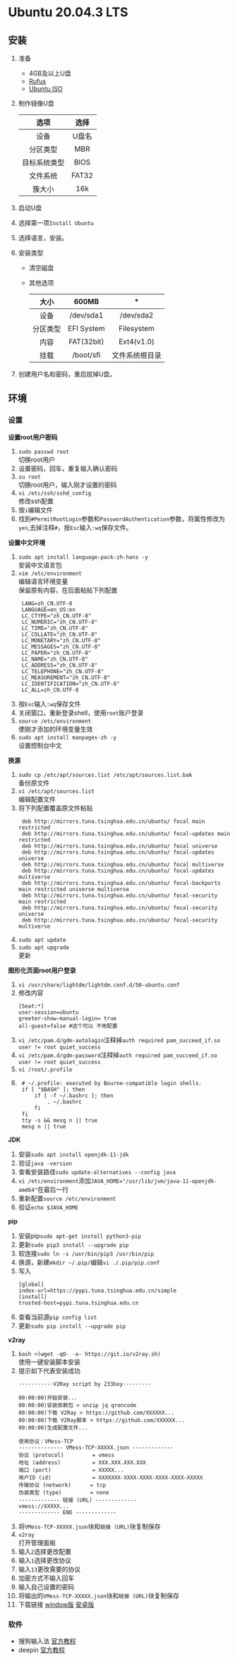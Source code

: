# Ubuntu 20.04.3 LTS

## 安装
1. 准备
   * 4GB及以上U盘
   * [Rufus](https://rufus.ie/zh/)
   * [Ubuntu ISO](https://ubuntu.com/download/desktop)
2. 制作镜像U盘
   
    |选项|选择|
    |:---:|:---:|
    |设备|U盘名|
    |分区类型|MBR|
    |目标系统类型|BIOS|
    |文件系统|FAT32|
    |簇大小|16k|
3. 启动U盘
4. 选择第一项`Install Ubuntu`
5. 选择语言，安装。
6. 安装类型
   - 清空磁盘
   - 其他选项

        |大小|600MB|*|
        |:---:|:---:|:---:|
        |设备|/dev/sda1|/dev/sda2|
        |分区类型|EFI System|Filesystem|
        |内容|FAT(32bit)|Ext4(v1.0)|
        |挂载|/boot/sfi|文件系统根目录|
7. 创建用户名和密码，重启拔掉U盘。
## 环境
### 设置
**设置root用户密码**
1. ```sudo passwd root```  
   切换root用户
3. 设置密码，回车，重复输入确认密码
4. ```su root```  
   切换root用户，输入刚才设置的密码
5. ```vi /etc/ssh/sshd_config```  
   修改ssh配置
6. 按`i`编辑文件
7. 找到`#PermitRootLogin`参数和`PasswordAuthentication`参数，将属性修改为`yes`,去掉注释`#`，按`Esc`输入`:wq`保存文件。  

**设置中文环境**
1. ```sudo apt install language-pack-zh-hans -y```  
   安装中文语言包
2. ```vim /etc/environment```  
     编辑语言环境变量  
     保留原有内容，在后面粘贴下列配置
   ```
    LANG=zh_CN.UTF-8
    LANGUAGE=en_US:en
    LC_CTYPE="zh_CN.UTF-8"
    LC_NUMERIC="zh_CN.UTF-8"
    LC_TIME="zh_CN.UTF-8"
    LC_COLLATE="zh_CN.UTF-8"
    LC_MONETARY="zh_CN.UTF-8"
    LC_MESSAGES="zh_CN.UTF-8"
    LC_PAPER="zh_CN.UTF-8"
    LC_NAME="zh_CN.UTF-8"
    LC_ADDRESS="zh_CN.UTF-8"
    LC_TELEPHONE="zh_CN.UTF-8"
    LC_MEASUREMENT="zh_CN.UTF-8"
    LC_IDENTIFICATION="zh_CN.UTF-8"
    LC_ALL=zh_CN.UTF-8
   ```
3. 按`Esc`输入`:wq`保存文件
4. 关闭窗口，重新登录shell，使用`root`账户登录
5. ```source /etc/environment```  
   使刚才添加的环境变量生效
6. ```sudo apt install manpages-zh -y```  
   设置控制台中文

**换源**
1. ```sudo cp /etc/apt/sources.list /etc/apt/sources.list.bak```  
   备份原文件
2. ```vi /etc/apt/sources.list```  
   编辑配置文件
3. 将下列配置覆盖原文件粘贴
   ```
    deb http://mirrors.tuna.tsinghua.edu.cn/ubuntu/ focal main restricted
    deb http://mirrors.tuna.tsinghua.edu.cn/ubuntu/ focal-updates main restricted
    deb http://mirrors.tuna.tsinghua.edu.cn/ubuntu/ focal universe
    deb http://mirrors.tuna.tsinghua.edu.cn/ubuntu/ focal-updates universe
    deb http://mirrors.tuna.tsinghua.edu.cn/ubuntu/ focal multiverse
    deb http://mirrors.tuna.tsinghua.edu.cn/ubuntu/ focal-updates multiverse
    deb http://mirrors.tuna.tsinghua.edu.cn/ubuntu/ focal-backports main restricted universe multiverse
    deb http://mirrors.tuna.tsinghua.edu.cn/ubuntu/ focal-security main restricted
    deb http://mirrors.tuna.tsinghua.edu.cn/ubuntu/ focal-security universe
    deb http://mirrors.tuna.tsinghua.edu.cn/ubuntu/ focal-security multiverse
   ```
4. ```sudo apt update```  
5. ```sudo apt upgrade```  
   更新 

**图形化页面root用户登录**
1. ```vi /usr/share/lightdm/lightdm.conf.d/50-ubuntu.conf```
2. 修改内容   
    ```
    [Seat:*]
    user-session=ubuntu
    greeter-show-manual-login= true
    all-guest=false #这个可以 不用配置
    ```
3. ```vi /etc/pam.d/gdm-autologin```注释掉```auth required pam_succeed_if.so user != root quiet_success```
4. ```vi /etc/pam.d/gdm-password```注释掉```auth required pam_succeed_if.so user != root quiet_success```
5. ```vi /root/.profile```
6. ```
    # ~/.profile: executed by Bourne-compatible login shells.
    if [ "$BASH" ]; then
        if [ -f ~/.bashrc ]; then
            . ~/.bashrc
        fi
    fi
    tty -s && mesg n || true
    mesg n || true
   ```

**JDK**
1. 安装```sudo apt install openjdk-11-jdk```
2. 验证```java -version```
3. 查看安装路径```sudo update-alternatives --config java```
4. ```vi /etc/environment```添加```JAVA_HOME="/usr/lib/jvm/java-11-openjdk-amd64"```在最后一行
5. 重新配置```source /etc/environment```
6. 验证```echo $JAVA_HOME```

**pip**
1. 安装pip```sudo apt-get install python3-pip```
2. 更新```sudo pip3 install --upgrade pip```
3. 软连接```sudo ln -s /usr/bin/pip3 /usr/bin/pip```
4. 换源，新建```mkdir ~/.pip/```编辑```vi ./.pip/pip.conf```
5. 写入
    ```
    [global]
    index-url=https://pypi.tuna.tsinghua.edu.cn/simple
    [install]
    trusted-host=pypi.tuna.tsinghua.edu.cn
    ```
6. 查看当前源```pip config list```
7. 更新```sudo pip install --upgrade pip```

**v2ray**
1. `bash <(wget -qO- -o- https://git.io/v2ray.sh)`  
   使用一键安装脚本安装
2. 提示如下代表安装成功
   ```
   ···········V2Ray script by 233boy·········

   00:00:00)开始安装...
   00:00:00)安装依赖包 > unzip jq qrencode
   00:00:00)下载 V2Ray > https://github.com/XXXXXX...
   00:00:00)下载 V2Ray脚本 > https://github.com/XXXXXX...
   00:00:00)生成配置文件...

   使用协议：VMess-TCP
   -------------- VMess-TCP-XXXXX.json -------------
   协议 (protocol)         = vmess
   地址 (address)          = XXX.XXX.XXX.XXX
   端口 (port)             = XXXXX...
   用户ID (id)             = XXXXXXX-XXXX-XXXX-XXXX-XXXX-XXXXX
   传输协议 (network)      = tcp
   伪装类型 (type)         = none
   ------------- 链接 (URL) -------------
   vmess://XXXXX...
   ------------- END -------------
   ```
3. 将`VMess-TCP-XXXXX.json`块和`链接 (URL)`块复制保存
4. `v2ray`  
   打开管理面板
5. 输入`2`选择更改配置
6. 输入`1`选择更改协议
7. 输入`13`更改需要的协议
8. 加密方式不输入回车
9. 输入自己设置的密码
10. 将输出的`VMess-TCP-XXXXX.json`块和`链接 (URL)`块复制保存
11. 下载链接 [window版](https://github.com/2dust/v2rayN/releases/) [安卓版](https://github.com/2dust/v2rayNG/releases/)

### 软件
* 搜狗输入法 [官方教程](https://pinyin.sogou.com/linux/help.php)
* deepin [官方教程](https://github.com/zq1997/deepin-wine#%E5%BF%AB%E9%80%9F%E5%BC%80%E5%A7%8B)